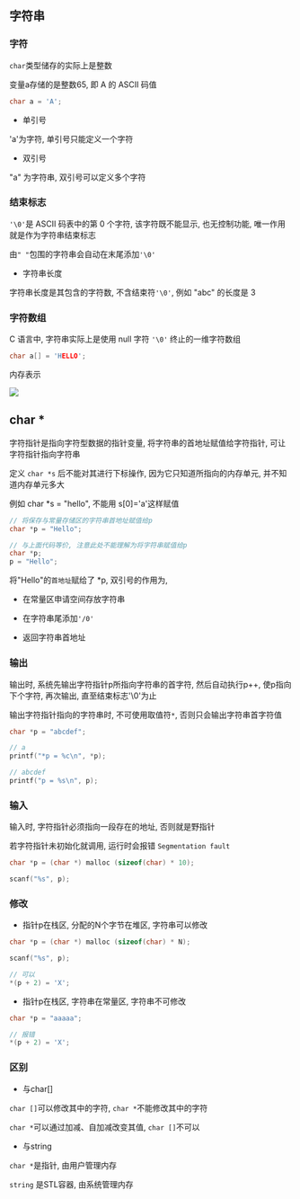 <!--
 * @Description: 
 * @Version: 1.0
 * @Author: DaLao
 * @Email: dalao@xxx.com
 * @Date: 2021-11-13 23:31:24
 * @LastEditors: DaLao
 * @LastEditTime: 2022-08-21 23:23:35
-->

## 字符串


### 字符


`char`类型储存的实际上是整数

变量a存储的是整数65, 即 A 的 ASCII 码值

```c
char a = 'A';
```


- 单引号

'a'为字符, 单引号只能定义一个字符


- 双引号

"a" 为字符串, 双引号可以定义多个字符


###  结束标志


`'\0'`是 ASCII 码表中的第 0 个字符, 该字符既不能显示, 也无控制功能, 唯一作用就是作为字符串结束标志

由`" "`包围的字符串会自动在末尾添加`'\0'`


- 字符串长度

字符串长度是其包含的字符数, 不含结束符`'\0'`, 例如 "abc" 的长度是 3


### 字符数组


C 语言中, 字符串实际上是使用 null 字符 `'\0'` 终止的一维字符数组

```c
char a[] = 'HELLO';
```

内存表示

![](https://cdn.hurra.ltd/img/2022-4-5-2248.svg)



## char \*


字符指针是指向字符型数据的指针变量, 将字符串的首地址赋值给字符指针, 可让字符指针指向字符串

定义 `char *s` 后不能对其进行下标操作, 因为它只知道所指向的内存单元, 并不知道内存单元多大

例如 char *s = "hello", 不能用 s[0]='a'这样赋值

```c
// 将保存与常量存储区的字符串首地址赋值给p
char *p = "Hello";

// 与上面代码等价, 注意此处不能理解为将字符串赋值给p
char *p;
p = "Hello";
```

将"Hello"的`首地址`赋给了 *p, 双引号的作用为, 

- 在常量区申请空间存放字符串 


- 在字符串尾添加`'/0'`


- 返回字符串首地址



### 输出


输出时, 系统先输出字符指针p所指向字符串的首字符, 然后自动执行p++, 使p指向下个字符, 再次输出, 直至结束标志'\0'为止

输出字符指针指向的字符串时, 不可使用取值符`*`, 否则只会输出字符串首字符值

```c
char *p = "abcdef";

// a
printf("*p = %c\n", *p);

// abcdef
printf("p = %s\n", p);
```



### 输入


输入时, 字符指针必须指向一段存在的地址, 否则就是野指针

若字符指针未初始化就调用, 运行时会报错 `Segmentation fault`

```c
char *p = (char *) malloc (sizeof(char) * 10);

scanf("%s", p);
```



### 修改


- 指针p在栈区, 分配的N个字节在堆区, 字符串可以修改

```c
char *p = (char *) malloc (sizeof(char) * N);

scanf("%s", p);

// 可以
*(p + 2) = 'X';
```


- 指针p在栈区, 字符串在常量区, 字符串不可修改

```c
char *p = "aaaaa";

// 报错
*(p + 2) = 'X';
```


### 区别


- 与char[]

`char []`可以修改其中的字符, `char *`不能修改其中的字符

`char *`可以通过加减、自加减改变其值, `char []`不可以


- 与string

`char *`是指针, 由用户管理内存

`string` 是STL容器, 由系统管理内存